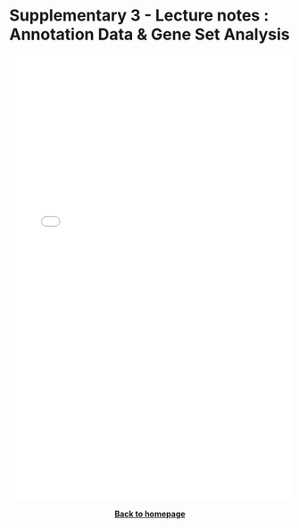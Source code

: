 # Supplementary 3 - Lecture notes : Annotation Data & Gene Set Analysis

<embed src="../pdf/lecture_annotation_pathways.pdf" type="application/pdf" width="100%" height=800>



<p align="center"><b><a class="btn" href="https://genomicsaotearoa.github.io/RNA-seq-workshop/" style="background: var(--bs-dark);font-weight:bold">Back to homepage</a></b></p>
